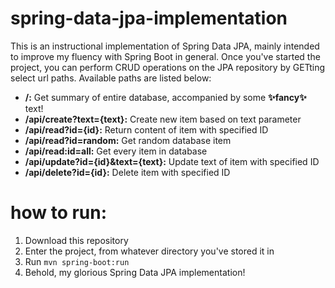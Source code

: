 # spring-data-jpa-implementation

This is an instructional implementation of Spring Data JPA, mainly intended to improve my fluency with Spring Boot in general. Once you've started the project, you can perform CRUD operations on the JPA repository by GETting select url paths. Available paths are listed below:

- **/:** Get summary of entire database, accompanied by some **✨fancy✨** text!
- **/api/create?text={text}:** Create new item based on text parameter
- **/api/read?id={id}:** Return content of item with specified ID
- **/api/read?id=random:** Get random database item
- **/api/read:id=all:** Get every item in database
- **/api/update?id={id}&text={text}:** Update text of item with specified ID
- **/api/delete?id={id}:** Delete item with specified ID

# how to run:
1. Download this repository
2. Enter the project, from whatever directory you've stored it in
3. Run ```mvn spring-boot:run```
4. Behold, my glorious Spring Data JPA implementation!
